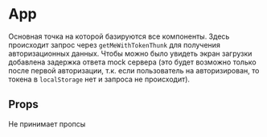 # App

Основная точка на которой базируются все компоненты. Здесь происходит запрос через ```getMeWithTokenThunk``` для получения авторизационных данных. Чтобы можно было увидеть экран загрузки добавлена задержка ответа mock сервера (это будет возможно только после первой авторизации, т.к. если пользователь на авторизирован, то токена в ```localStorage``` нет и запроса не происходит).

## Props

Не принимает пропсы
